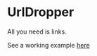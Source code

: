 UrlDropper
==========

All you need is links.

See a working example [here](http://etienneozeray.fr/UrlDropper)
